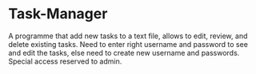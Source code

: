 # Task-Manager
A programme that add new tasks to a text file, allows to edit, review, and delete existing tasks. Need to enter right username and password to see and edit the tasks, else need to create new username and passwords. Special access reserved to admin.
